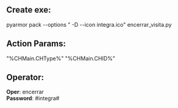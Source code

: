 ## Create exe:
pyarmor pack --options " -D --icon integra.ico" encerrar_visita.py

## Action Params:
"%CHMain.CHType%" "%CHMain.CHID%" 

## Operator:
**Oper**: encerrar <br/>
**Password**: #integra#
